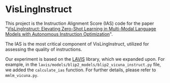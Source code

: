 # VisLingInstruct
This project is the Instruction Alignment Score (IAS) code for the paper "[VisLingInstruct: Elevating Zero-Shot Learning in Multi-Modal Language Models with Autonomous Instruction Optimization](https://arxiv.org/abs/2402.07398)".

The IAS is the most critical component of VisLingInstruct, utilized for assessing the quality of instructions.

Our experiment is based on the [LAVIS](https://github.com/salesforce/LAVIS) library, which we expanded upon. For example, in the `lavis/models/blip2_models/blip2_vicuna_instruct.py` file, we added the `calculate_ias` function. For further details, please refer to `mmlm_vicuna.py`.

